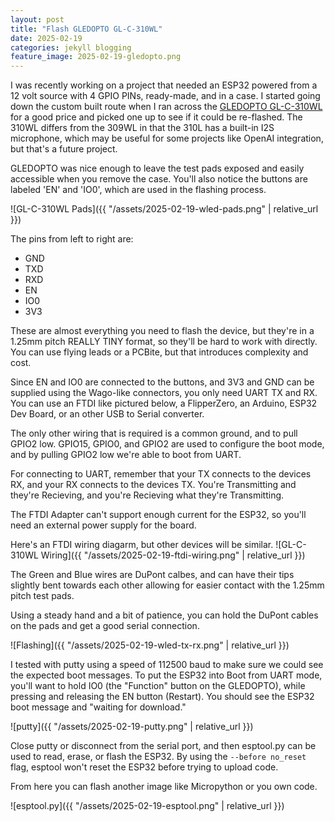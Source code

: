 ```yaml
---
layout: post
title: "Flash GLEDOPTO GL-C-310WL"
date: 2025-02-19
categories: jekyll blogging
feature_image: 2025-02-19-gledopto.png
---
```


I was recently working on a project that needed an ESP32 powered from a 12 volt source with 4 GPIO PINs, ready-made, and in a case. I started going down the custom built route when I ran across the [GLEDOPTO GL-C-310WL](https://www.gledopto.com/h-col-443.html) for a good price and picked one up to see if it could be re-flashed.  The 310WL differs from the 309WL in that the 310L has a built-in I2S microphone, which may be useful for some projects like OpenAI integration, but that's a future project. 

GLEDOPTO was nice enough to leave the test pads exposed and easily accessible when you remove the case. You'll also notice the buttons are labeled 'EN' and 'IO0', which are used in the flashing process. 

![GL-C-310WL Pads]({{ "/assets/2025-02-19-wled-pads.png" | relative_url }})

The pins from left to right are:

* GND
* TXD
* RXD
* EN
* IO0
* 3V3

These are almost everything you need to flash the device, but they're in a 1.25mm pitch REALLY TINY format, so they'll be hard to work with directly. You can use flying leads or a PCBite, but that introduces complexity and cost. 

Since EN and IO0 are connected to the buttons, and 3V3 and GND can be supplied using the Wago-like connectors, you only need UART TX and RX.  You can use an FTDI like pictured below, a FlipperZero, an Arduino, ESP32  Dev Board, or an other USB to Serial converter.

The only other wiring that is required is a common ground, and to pull GPIO2 low. GPIO15, GPIO0, and GPIO2 are used to configure the boot mode, and by pulling GPIO2 low we're able to boot from UART.

For connecting to UART, remember that your TX connects to the devices RX, and your RX connects to the devices TX. You're Transmitting and they're Recieving, and you're Recieving what they're Transmitting.

The FTDI Adapter can't support enough current for the ESP32, so you'll need an external power supply for the board. 

Here's an FTDI wiring diagarm, but other devices will be similar.
![GL-C-310WL Wiring]({{ "/assets/2025-02-19-ftdi-wiring.png" | relative_url }})

The Green and Blue wires are DuPont calbes, and can have their tips slightly bent towards each other allowing for easier contact with the 1.25mm pitch test pads. 

Using a steady hand and a bit of patience, you can hold the DuPont cables on the pads and get a good serial connection.

![Flashing]({{ "/assets/2025-02-19-wled-tx-rx.png" | relative_url }})

I tested with putty using a speed of 112500 baud to make sure we could see the expected boot messages. To put the ESP32 into Boot from UART mode, you'll want to hold IO0 (the "Function" button on the GLEDOPTO), while pressing and releasing the EN button (Restart). You should see the ESP32 boot message and "waiting for download."

![putty]({{ "/assets/2025-02-19-putty.png" | relative_url }})

Close putty or disconnect from the serial port, and then esptool.py can be used to read, erase, or flash the ESP32.  By using the `--before no_reset` flag, esptool won't reset the ESP32 before trying to upload code. 

From here you can flash another image like Micropython or you own code. 

![esptool.py]({{ "/assets/2025-02-19-esptool.png" | relative_url }})

